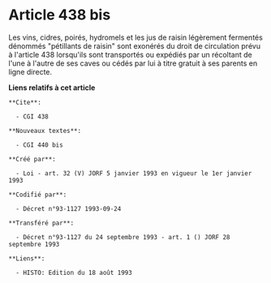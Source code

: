 # Article 438 bis

Les vins, cidres, poirés, hydromels et les jus de raisin légèrement fermentés dénommés "pétillants de raisin" sont exonérés
du droit de circulation prévu à l'article 438 lorsqu'ils sont transportés ou expédiés par un récoltant de l'une à l'autre de
ses caves ou cédés par lui à titre gratuit à ses parents en ligne directe.

**Liens relatifs à cet article**

	**Cite**:

	  - CGI 438

	**Nouveaux textes**:

	  - CGI 440 bis

	**Créé par**:

	  - Loi - art. 32 (V) JORF 5 janvier 1993 en vigueur le 1er janvier 1993

	**Codifié par**:

	  - Décret n°93-1127 1993-09-24

	**Transféré par**:

	  - Décret n°93-1127 du 24 septembre 1993 - art. 1 () JORF 28 septembre 1993

	**Liens**:

	  - HISTO: Edition du 18 août 1993
